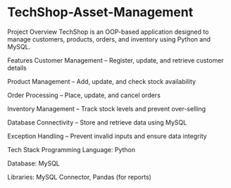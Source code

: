 # TechShop-Asset-Management
Project Overview
TechShop is an OOP-based application designed to manage customers, products, orders, and inventory using Python and MySQL.

Features
Customer Management – Register, update, and retrieve customer details

Product Management – Add, update, and check stock availability

Order Processing – Place, update, and cancel orders

Inventory Management – Track stock levels and prevent over-selling

Database Connectivity – Store and retrieve data using MySQL

Exception Handling – Prevent invalid inputs and ensure data integrity

Tech Stack
Programming Language: Python

Database: MySQL

Libraries: MySQL Connector, Pandas (for reports)

